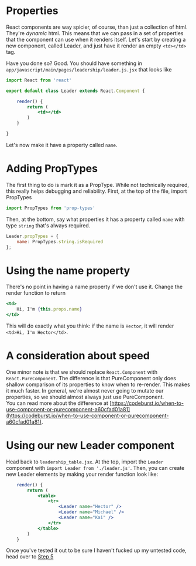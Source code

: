 # Properties
React components are way spicier, of course, than just a collection of html.
They're _dynamic_ html.
This means that we can pass in a set of properties that the component can use when it renders itself.
Let's start by creating a new component, called Leader, and just have it render an empty `<td></td>` tag. 

Have you done so?
Good.
You should have something in `app/javascript/main/pages/leadership/leader.js.jsx` that looks like
```jsx harmony
import React from 'react'

export default class Leader extends React.Component {

    render() {
        return (
            <td></td>
        )
    }

}
```

Let's now make it have a property called `name`.

# Adding PropTypes
The first thing to do is mark it as a PropType. 
While not technically required, this really helps debugging and reliability.
First, at the top of the file, import PropTypes
```jsx harmony
import PropTypes from 'prop-types'
```

Then, at the bottom, say what properties it has a property called `name` with type `string` that's always required.
```jsx harmony
Leader.propTypes = {
    name: PropTypes.string.isRequired
};
```

# Using the name property
There's no point in having a name property if we don't use it.
Change the render function to return
```jsx harmony
<td>
    Hi, I'm {this.props.name}
</td>
```

This will do exactly what you think: if the name is `Hector`, it will render `<td>Hi, I'm Hector</td>`.

# A consideration about speed
One minor note is that we should replace `React.Component` with `React.PureComponent`.
The difference is that PureComponent only does shallow comparison of its properties to know when to re-render.
This makes it much faster.
In general, we're almost never going to mutate our properties, so we should almost always just use PureComponent.  
You can read more about the difference at [https://codeburst.io/when-to-use-component-or-purecomponent-a60cfad01a81](https://codeburst.io/when-to-use-component-or-purecomponent-a60cfad01a81).

# Using our new Leader component
Head back to `leadership_table.jsx`.
At the top, import the `Leader` component with `import Leader from './leader.js'`.
Then, you can create new Leader elements by making your render function look like:

```jsx harmony
    render() {
        return (
            <table>
                <tr>
                    <Leader name="Hector" />
                    <Leader name="Michael" />
                    <Leader name="Kai" />
                </tr>
            </table>
        )
    }
```

Once you've tested it out to be sure I haven't fucked up my untested code, head over to [Step 5](react-on-main-05.md)